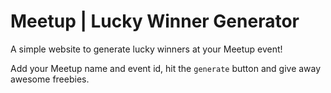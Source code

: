 # Meetup | Lucky Winner Generator

A simple website to generate lucky winners at your Meetup event!

Add your Meetup name and event id, hit the `generate` button and give away awesome freebies.